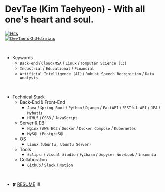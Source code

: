 DevTae (Kim Taehyeon) - With all one's heart and soul.
=====

[![Hits](https://hits.seeyoufarm.com/api/count/incr/badge.svg?url=https%3A%2F%2Fgithub.com%2FDevTae&count_bg=%2379C83D&title_bg=%23555555&icon=&icon_color=%23E7E7E7&title=hits&edge_flat=false)](https://hits.seeyoufarm.com)
<br/>
[![DevTae's GitHub stats](https://github-readme-stats.vercel.app/api?username=DevTae&count_private=true&show_icons=true)](https://github.com/anuraghazra/github-readme-stats)

<br/>

- Keywords
  - `Back-end` / `Cloud/MSA` / `Linux` / `Computer Science (CS)`
  - `Industrial` / `Educational` / `Financial`
  - `Artificial Intelligence (AI)` / `Robust Speech Recognition` / `Data Analysis`

<br/>

- Technical Stack
  - Back-End & Front-End
    - `Java` / `Spring Boot` / `Python` / `Django` / `FastAPI` / `RESTful API` / `JPA` / `Mybatis`
    - `HTML5` / `CSS3` / `JavaScript`
  - Server & DB
    - `Nginx` / `AWS EC2` / `Docker` / `Docker Compose` / `Kubernetes`
    - `MySQL` / `PostgreSQL`
  - OS
    - `Linux (Ubuntu, Ubuntu Server)`
  - Tools
    - `Eclipse` / `Visual Studio` / `PyCharm` / `Jupyter Notebook` / `Insomnia`
  - Collaboration
    - `Github` / `Slack` / `Notion`

<br/>

- 🍀 [RESUME](https://github.com/DevTae/DevTae/blob/main/RESUME.md) !!!
